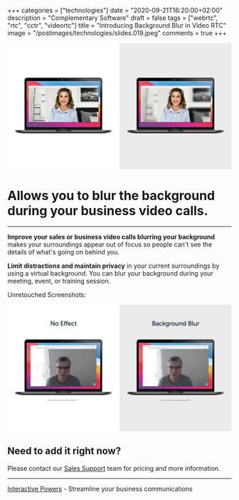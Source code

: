 +++
categories = ["technologies"]
date = "2020-09-21T16:20:00+02:00"
description = "Complementary Software"
draft = false
tags = ["webrtc", "rtc", "cctr", "videortc"]
title = "Introducing Background Blur in Video RTC"
image = "/postimages/technologies/slides.019.jpeg"
comments = true
+++

![background blur](/postimages/technologies/slides.019.jpeg)

#	Allows you to blur the background during your business video calls.
---

**Improve your sales or business video calls blurring your background** makes your surroundings appear out of focus so people can't see the details of what's going on behind you.

**Limit distractions and maintain privacy** in your current surroundings by using a virtual background. You can blur your background during your meeting, event, or training session.

Unretouched Screenshots:

![background blur](/postimages/technologies/slides.017.jpeg)

##	Need to add it right now?

Please contact our [Sales Support](https://www.ivrpowers.com/support-services/) team for pricing and more information.

---
[Interactive Powers](http://www.ivrpowers.com/) - Streamline your business communications
